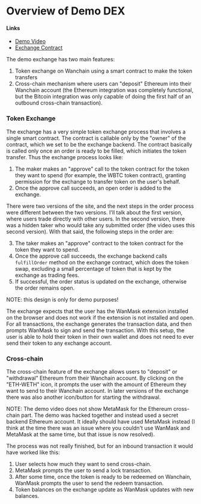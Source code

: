 # Overview of Demo DEX

#### Links
- [Demo Video](https://www.youtube.com/watch?v=codcqb66G6Q)
- [Exchange Contract](https://github.com/wandevs/demo-dex-contracts/blob/master/contracts/Exchange.sol)

The demo exchange has two main features:
1. Token exchange on Wanchain using a smart contract to make the token transfers
2. Cross-chain mechanism where users can "deposit" Ethereum into their Wanchain
   account (the Ethereum integration was completely functional, but the Bitcoin
   integration was only capable of doing the first half of an outbound
   cross-chain transaction).

### Token Exchange

The exchange has a very simple token exchange process that involves a single
smart contract. The contract is callable only by the "owner" of the contract,
which we set to be the exchange backend. The contract basically is called only
once an order is ready to be filled, which initiates the token transfer. Thus
the exchange process looks like:
1. The maker makes an "approve" call to the token contract for the token they
   want to spend (for example, the WBTC token contract), granting
   permission for the exchange to transfer token on the user's behalf.
2. Once the approve call succeeds, an open order is added to the exchange.

There were two versions of the site, and the next steps in the order process
were different between the two versions. I'll talk about the first version,
where users trade directly with other users. In the second version, there was a
hidden taker who would take any submitted order (the video uses this second
version). With that said, the following steps in the order are:

3. The taker makes an "approve" contract to the token contract for the token
   they want to spend.
4. Once the approve call succeeds, the exchange backend calls `fulfillOrder`
   method on the exchange contract, which does the token swap, excluding a
   small percentage of token that is kept by the exchange as trading fees.
5. If successful, the order status is updated on the exchange, otherwise the
   order remains open.

NOTE: this design is only for demo purposes!

The exchange expects that the user has the WanMask extension installed on the
browser and does not work if the extension is not installed and open. For all
transactions, the exchange generates the transaction data, and then prompts
WanMask to sign and send the transaction. With this setup, the user is able to
hold their token in their own wallet and does not need to ever send their token
to any exchange account.

### Cross-chain

The cross-chain feature of the exchange allows users to "deposit" or
"withdrawal" Ethereum from their Wanchain account. By clicking on the
"ETH-WETH" icon, it prompts the user with the amount of Ethereum they want to
send to their Wanchain account. In later versions of the exchange there was
also another icon/button for starting the withdrawal.

NOTE: The demo video does not show MetaMask for the Ethereum cross-chain part.
The demo was hacked together and instead used a secret backend Ethereum
account. It ideally should have used MetaMask instead (I think at the time
there was an issue where you couldn't use WanMask and MetaMask at the same
time, but that issue is now resolved).

The process was not really finished, but for an inbound transaction it would
have worked like this:
1. User selects how much they want to send cross-chain.
2. MetaMask prompts the user to send a lock transaction.
3. After some time, once the token is ready to be redeemed on Wanchain,
   WanMask prompts the user to send the redeem transaction.
4. Token balances on the exchange update as WanMask updates with new balances.
